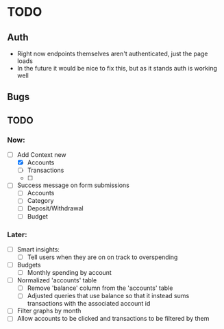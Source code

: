 # TODO


## Auth
  - Right now endpoints themselves aren't authenticated, just the page loads
  - In the future it would be nice to fix this, but as it stands auth is working well


## Bugs


## TODO

### Now:
- [ ] Add Context new
  - [x] Accounts
  - [ ] Transactions
  - [ ] 
- [ ] Success message on form submissions
  - [ ] Accounts
  - [ ] Category
  - [ ] Deposit/Withdrawal
  - [ ] Budget

### Later:
- [ ] Smart insights:
  - [ ] Tell users when they are on on track to overspending
- [ ] Budgets
  - [ ] Monthly spending by account
- [ ] Normalized 'accounts' table
  - [ ] Remove 'balance' column from the 'accounts' table
  - [ ] Adjusted queries that use balance so that it instead sums transactions with the associated account id
- [ ] Filter graphs by month
- [ ] Allow accounts to be clicked and transactions to be filtered by them
